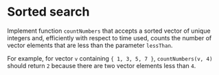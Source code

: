 # Sorted search #

Implement function `countNumbers` that accepts a sorted vector 
of unique integers and, efficiently with respect to time used, 
counts the number of vector elements 
that are less than the parameter `lessThan`.

For example, for vector `v` containing `{ 1, 3, 5, 7 }`, 
`countNumbers(v, 4)` should return `2` 
because there are two vector elements less than `4`.

